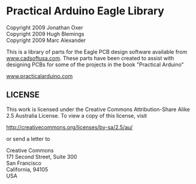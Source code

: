 Practical Arduino Eagle Library
===============================

Copyright 2009 Jonathan Oxer  
Copyright 2009 Hugh Blemings  
Copyright 2009 Marc Alexander

This is a library of parts for the Eagle PCB design software available
from www.cadsoftusa.com. These parts have been created to assist with
designing PCBs for some of the projects in the book "Practical Arduino"

 www.practicalarduino.com


LICENSE
-------
This work is licensed under the Creative Commons Attribution-Share
Alike 2.5 Australia License. To view a copy of this
license, visit

  http://creativecommons.org/licenses/by-sa/2.5/au/

or send a letter to

  Creative Commons  
  171 Second Street, Suite 300  
  San Francisco  
  California, 94105  
  USA
